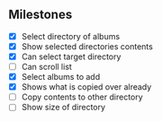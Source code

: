 ## Milestones

- [x] Select directory of albums
- [x] Show selected directories contents
- [x] Can select target directory
- [ ] Can scroll list
- [x] Select albums to add
- [x] Shows what is copied over already
- [ ] Copy contents to other directory
- [ ] Show size of directory
